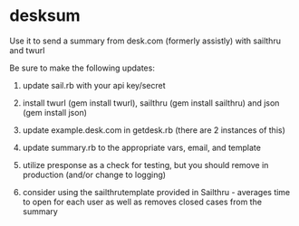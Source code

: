 desksum
=======

Use it to send a summary from desk.com (formerly assistly) with sailthru and twurl

Be sure to make the following updates:

1) update sail.rb with your api key/secret

2) install twurl (gem install twurl), sailthru (gem install sailthru) and json (gem install json)

3) update example.desk.com in getdesk.rb (there are 2 instances of this)

4) update summary.rb to the appropriate vars, email, and template

5) utilize presponse as a check for testing, but you should remove in production (and/or change to logging)

6) consider using the sailthrutemplate provided in Sailthru - averages time to open for each user as well as removes closed cases from the summary
